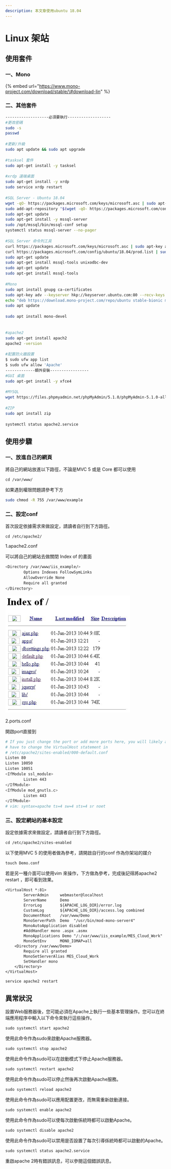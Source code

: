 ```yaml
---
description: 本文章使用ubuntu 18.04
---
```


# Linux 架站

## 使用套件

### 一、Mono

{% embed url="https://www.mono-project.com/download/stable/\#download-lin" %}

### 二、其他套件

```bash
-------------------必須要執行-------------------
#更改密碼
sudo -s
passwd

#更新/升級
sudo apt update && sudo apt upgrade

#tasksel 套件
sudo apt-get install -y tasksel 

#xrdp 遠端桌面
sudo apt-get install -y xrdp 
sudo service xrdp restart

#SQL Server - Ubuntu 18.04
wget -qO- https://packages.microsoft.com/keys/microsoft.asc | sudo apt-key add -
sudo add-apt-repository "$(wget -qO- https://packages.microsoft.com/config/ubuntu/18.04/mssql-server-2019.list)"
sudo apt-get update
sudo apt-get install -y mssql-server
sudo /opt/mssql/bin/mssql-conf setup
systemctl status mssql-server --no-pager

#SQL Server 命令列工具
curl https://packages.microsoft.com/keys/microsoft.asc | sudo apt-key add -
curl https://packages.microsoft.com/config/ubuntu/18.04/prod.list | sudo tee /etc/apt/sources.list.d/msprod.list
sudo apt-get update 
sudo apt-get install mssql-tools unixodbc-dev
sudo apt-get update 
sudo apt-get install mssql-tools

#Mono 
sudo apt install gnupg ca-certificates
sudo apt-key adv --keyserver hkp://keyserver.ubuntu.com:80 --recv-keys 3FA7E0328081BFF6A14DA29AA6A19B38D3D831EF
echo "deb https://download.mono-project.com/repo/ubuntu stable-bionic main" | sudo tee /etc/apt/sources.list.d/mono-official-stable.list
sudo apt update

sudo apt install mono-devel


#apache2 
sudo apt-get install apach2
apache2 -version

#配置防火牆設置
$ sudo ufw app list
$ sudo ufw allow 'Apache'
-------------額外安裝-----------------
#GUI 桌面
sudo apt-get install -y xfce4

#MYSQL
wget https://files.phpmyadmin.net/phpMyAdmin/5.1.0/phpMyAdmin-5.1.0-all-languages.zip

#ZIP
sudo apt install zip

systemctl status apache2.service

```

## 使用步驟

### 一、放進自己的網頁

將自己的網站放進以下路徑，不論是MVC 5 或是 Core 都可以使用

```text
cd /var/www/
```

如果遇到權限問題請參考下方

```bash
sudo chmod -R 755 /var/www/example
```

### 二、設定conf

首次設定依據需求來做設定，請讀者自行到下方路徑。

```text
cd /etc/apache2/
```

1.apache2.conf

可以將自己的網站去做關閉 Index of 的畫面

```bash
<Directory /var/www/iis_example/>
        Options Indexes FollowSymLinks
        AllowOverride None
        Require all granted
</Directory>

```

![](../.gitbook/assets/image%20%2850%29.png)

2.ports.conf

開啟port直接到

```bash
# If you just change the port or add more ports here, you will likely also
# have to change the VirtualHost statement in
# /etc/apache2/sites-enabled/000-default.conf
Listen 80
Listen 10050
Listen 10051
<IfModule ssl_module>
        Listen 443
</IfModule>
<IfModule mod_gnutls.c>
        Listen 443
</IfModule>
# vim: syntax=apache ts=4 sw=4 sts=4 sr noet
```

### 三、設定網站的基本設定

設定依據需求來做設定，請讀者自行到下方路徑。

```text
cd /etc/apache2/sites-enabled
```

以下使用MVC 5 的使用者做為參考，請開啟自行的conf 作為你架站的媒介

```text
touch Demo.conf
```

若是另一種介面可以使用vim 來操作，下方做為參考，完成後記得將apache2 restart ，即可看到效果。

```text
<VirtualHost *:81>
        ServerAdmin     webmaster@localhost
        ServerName      Demo
        ErrorLog        ${APACHE_LOG_DIR}/error.log
        CustomLog       ${APACHE_LOG_DIR}/access.log combined
        DocumentRoot    /var/www/Demo
        MonoServerPath  Demo  "/usr/bin/mod-mono-server4"
        MonoAutoApplication disabled
        #AddHandler mono .aspx .asmx
        MonoApplications Demo "/:/var/www/iis_example/MES_Cloud_Work"
        MonoSetEnv      MONO_IOMAP=all
    <Directory /var/www/Demo>
        Require all granted
        MonoSetServerAlias MES_Cloud_Work
        SetHandler mono
    </Directory>
</VirtualHost>
```

```text
service apache2 restart
```

## 異常狀況

設置Web服務器後，您可能必須在Apache上執行一些基本管理操作。您可以在終端應用程序中輸入以下命令來執行這些操作。

```text
sudo systemctl start apache2
```

使用此命令作為sudo來啟動Apache服務器。

```text
sudo systemctl stop apache2
```

使用此命令作為sudo可以在啟動模式下停止Apache服務器。

```text
sudo systemctl restart apache2
```

使用此命令作為sudo可以停止然後再次啟動Apache服務。

```text
sudo systemctl reload apache2
```

使用此命令作為sudo可以應用配置更改，而無需重新啟動連接。

```text
sudo systemctl enable apache2
```

使用此命令作為sudo可以使每次啟動係統時都可以啟動Apache。

```text
sudo systemctl disable apache2
```

使用此命令作為sudo可以禁用是否設置了每次引導係統時都可以啟動的Apache。

```text
sudo systemctl status apache2.service
```

重啟apache 2時有錯誤訊息，可以參閱這個錯誤訊息。

